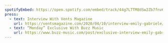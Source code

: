 ```yaml
---
spotifyEmbed: https://open.spotify.com/embed/track/44g7LTTM8dSw2Zb7fnv6DI
press:
  - text: Interview With Vents Magazine
    url: https://ventsmagazine.com/2020/04/10/interview-emily-gabriele/
  - text: “Monday” Exclusive With Buzz Music
    url: https://www.buzz-music.com/post/exclusive-interview-emily-gabriele-dives-deep-into-her-latest-release-monday
---
```

